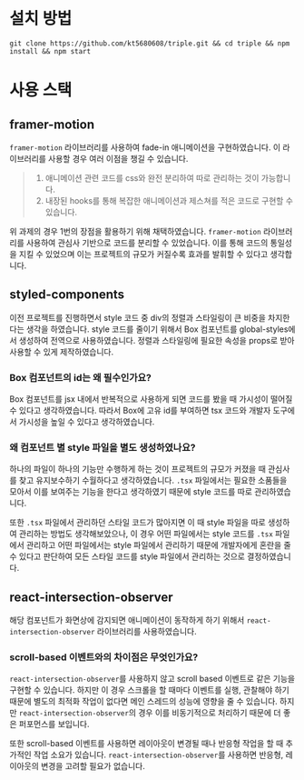 # **설치 방법**

```
git clone https://github.com/kt5680608/triple.git && cd triple && npm install && npm start
```

# **사용 스택**

## **framer-motion**

`framer-motion` 라이브러리를 사용하여 fade-in 애니메이션을 구현하였습니다. 이 라이브러리를 사용할 경우 여러 이점을 챙길 수 있습니다.

> 1.  애니메이션 관련 코드를 css와 완전 분리하여 따로 관리하는 것이 가능합니다.
> 2.  내장된 hooks를 통해 복잡한 애니메이션과 제스쳐를 적은 코드로 구현할 수 있습니다.

위 과제의 경우 1번의 장점을 활용하기 위해 채택하였습니다. `framer-motion` 라이브러리를 사용하여 관심사 기반으로 코드를 분리할 수 있었습니다. 이를 통해 코드의 통일성을 지킬 수 있었으며 이는 프로젝트의 규모가 커질수록 효과를 발휘할 수 있다고 생각합니다.

## **styled-components**

이전 프로젝트를 진행하면서 style 코드 중 div의 정렬과 스타일링이 큰 비중을 차지한다는 생각을 하였습니다. style 코드를 줄이기 위해서 Box 컴포넌트를 global-styles에서 생성하여 전역으로 사용하였습니다. 정렬과 스타일링에 필요한 속성을 props로 받아 사용할 수 있게 제작하였습니다.

### **Box 컴포넌트의 id는 왜 필수인가요?**

Box 컴포넌트를 jsx 내에서 반복적으로 사용하게 되면 코드를 봤을 때 가시성이 떨어질 수 있다고 생각하였습니다. 따라서 Box에 고유 id를 부여하면 tsx 코드와 개발자 도구에서 가시성을 높일 수 있다고 생각하였습니다.

### **왜 컴포넌트 별 style 파일을 별도 생성하였나요?**

하나의 파일이 하나의 기능만 수행하게 하는 것이 프로젝트의 규모가 커졌을 때 관심사를 찾고 유지보수하기 수월하다고 생각하였습니다. `.tsx` 파일에서는 필요한 소품들을 모아서 이를 보여주는 기능을 한다고 생각하였기 때문에 style 코드를 따로 관리하였습니다.

또한 `.tsx` 파일에서 관리하던 스타일 코드가 많아지면 이 때 style 파일을 따로 생성하여 관리하는 방법도 생각해보았으나, 이 경우 어떤 파일에서는 style 코드를 `.tsx` 파일에서 관리하고 어떤 파일에서는 style 파일에서 관리하기 때문에 개발자에게 혼란을 줄 수 있다고 판단하여 모든 스타일 코드를 style 파일에서 관리하는 것으로 결정하였습니다.

## **react-intersection-observer**

해당 컴포넌트가 화면상에 감지되면 애니메이션이 동작하게 하기 위해서 `react-intersection-observer` 라이브러리를 사용하였습니다.

### **scroll-based 이벤트와의 차이점은 무엇인가요?**

`react-intersection-observer`를 사용하지 않고 scroll based 이벤트로 같은 기능을 구현할 수 있습니다. 하지만 이 경우 스크롤을 할 때마다 이벤트를 실행, 관찰해야 하기 때문에 별도의 최적화 작업이 없다면 메인 스레드의 성능에 영향을 줄 수 있습니다. 하지만 `react-intersection-observer`의 경우 이를 비동기적으로 처리하기 때문에 더 좋은 퍼포먼스를 보입니다.

또한 scroll-based 이벤트를 사용하면 레이아웃이 변경될 때나 반응형 작업을 할 때 추가적인 작업 소요가 있습니다. `react-intersection-observer`를 사용하면 반응형, 레이아웃의 변경을 고려할 필요가 없습니다.
